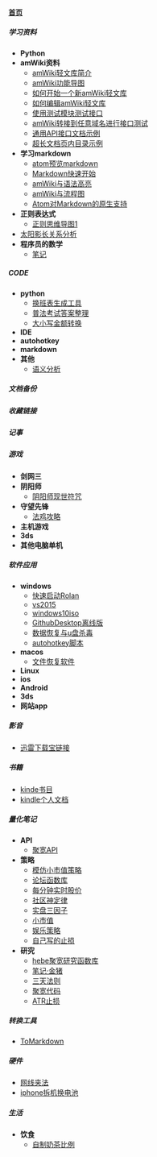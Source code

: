 
#### [首页](?file=首页 "返回首页")

##### 学习资料
- **Python**
- **amWiki资料**
    - [amWiki轻文库简介](?file=000-学习资料/001-amWiki资料/01-amWiki轻文库简介 "amWiki轻文库简介")
    - [amWiki功能导图](?file=000-学习资料/001-amWiki资料/02-amWiki功能导图 "amWiki功能导图")
    - [如何开始一个新amWiki轻文库](?file=000-学习资料/001-amWiki资料/03-如何开始一个新amWiki轻文库 "如何开始一个新amWiki轻文库")
    - [如何编辑amWiki轻文库](?file=000-学习资料/001-amWiki资料/04-如何编辑amWiki轻文库 "如何编辑amWiki轻文库")
    - [使用测试模块测试接口](?file=000-学习资料/001-amWiki资料/06-使用测试模块测试接口 "使用测试模块测试接口")
    - [amWiki转接到任意域名进行接口测试](?file=000-学习资料/001-amWiki资料/07-amWiki转接到任意域名进行接口测试 "amWiki转接到任意域名进行接口测试")
    - [通用API接口文档示例](?file=000-学习资料/001-amWiki资料/08-通用API接口文档示例 "通用API接口文档示例")
    - [超长文档页内目录示例](?file=000-学习资料/001-amWiki资料/09-超长文档页内目录示例 "超长文档页内目录示例")
- **学习markdown**
    - [atom预览markdown](?file=000-学习资料/002-学习markdown/00-atom预览markdown "atom预览markdown")
    - [Markdown快速开始](?file=000-学习资料/002-学习markdown/01-Markdown快速开始 "Markdown快速开始")
    - [amWiki与语法高亮](?file=000-学习资料/002-学习markdown/02-amWiki与语法高亮 "amWiki与语法高亮")
    - [amWiki与流程图](?file=000-学习资料/002-学习markdown/03-amWiki与流程图 "amWiki与流程图")
    - [Atom对Markdown的原生支持](?file=000-学习资料/002-学习markdown/05-Atom对Markdown的原生支持 "Atom对Markdown的原生支持")
- **正则表达式**
    - [正则思维导图1](?file=000-学习资料/003-正则表达式/00-正则思维导图1 "正则思维导图1")
- [太阳影长关系分析](?file=000-学习资料/004-太阳影长关系分析 "太阳影长关系分析")
- **程序员的数学**
    - [笔记](?file=000-学习资料/005-程序员的数学/00-笔记 "笔记")

##### CODE
- **python**
    - [换班表生成工具](?file=001-CODE/000-python/00-换班表生成工具 "换班表生成工具")
    - [普法考试答案整理](?file=001-CODE/000-python/01-普法考试答案整理 "普法考试答案整理")
    - [大小写金额转换](?file=001-CODE/000-python/02-大小写金额转换 "大小写金额转换")
- **IDE**
- **autohotkey**
- **markdown**
- **其他**
    - [语义分析](?file=001-CODE/004-其他/01-语义分析 "语义分析")

##### 文档备份

##### 收藏链接

##### 记事

##### 游戏
- **剑网三**
- **阴阳师**
    - [阴阳师现世符咒](?file=005-游戏/01-阴阳师/01-阴阳师现世符咒 "阴阳师现世符咒")
- **守望先锋**
    - [法鸡攻略](?file=005-游戏/02-守望先锋/00-法鸡攻略 "法鸡攻略")
- **主机游戏**
- **3ds**
- **其他电脑单机**

##### 软件应用
- **windows**
    - [快速启动Rolan](?file=006-软件应用/01-windows/00-快速启动Rolan "快速启动Rolan")
    - [vs2015](?file=006-软件应用/01-windows/01-vs2015 "vs2015")
    - [windows10iso](?file=006-软件应用/01-windows/02-windows10iso "windows10iso")
    - [GithubDesktop离线版](?file=006-软件应用/01-windows/03-GithubDesktop离线版 "GithubDesktop离线版")
    - [数据恢复与u盘杀毒](?file=006-软件应用/01-windows/04-数据恢复与u盘杀毒 "数据恢复与u盘杀毒")
    - [autohotkey脚本](?file=006-软件应用/01-windows/05-autohotkey脚本 "autohotkey脚本")
- **macos**
    - [文件恢复软件](?file=006-软件应用/02-macos/00-文件恢复软件 "文件恢复软件")
- **Linux**
- **ios**
- **Android**
- **3ds**
- **网站app**

##### 影音
- [迅雷下载宝链接](?file=007-影音/00-迅雷下载宝链接 "迅雷下载宝链接")

##### 书籍
- [kinde书目](?file=008-书籍/00-kinde书目 "kinde书目")
- [kindle个人文档](?file=008-书籍/01-kindle个人文档 "kindle个人文档")

##### 量化笔记
- **API**
    - [聚宽API](?file=009-量化笔记/00-API/00-聚宽API "聚宽API")
- **策略**
    - [模仿小市值策略](?file=009-量化笔记/02-策略/00-模仿小市值策略 "模仿小市值策略")
    - [论坛函数库](?file=009-量化笔记/02-策略/01-论坛函数库 "论坛函数库")
    - [每分钟实时股价](?file=009-量化笔记/02-策略/02-每分钟实时股价 "每分钟实时股价")
    - [社区神定律](?file=009-量化笔记/02-策略/03-社区神定律 "社区神定律")
    - [实盘三因子](?file=009-量化笔记/02-策略/04-实盘三因子 "实盘三因子")
    - [小市值](?file=009-量化笔记/02-策略/06-小市值 "小市值")
    - [娱乐策略](?file=009-量化笔记/02-策略/07-娱乐策略 "娱乐策略")
    - [自己写的止损](?file=009-量化笔记/02-策略/08-自己写的止损 "自己写的止损")
- **研究**
    - [hebe聚宽研究函数库](?file=009-量化笔记/03-研究/00-hebe聚宽研究函数库 "hebe聚宽研究函数库")
    - [笔记·金猪](?file=009-量化笔记/03-研究/01-笔记·金猪 "笔记·金猪")
    - [三天法则](?file=009-量化笔记/03-研究/02-三天法则 "三天法则")
    - [聚宽代码](?file=009-量化笔记/03-研究/03-聚宽代码 "聚宽代码")
    - [ATR止损](?file=009-量化笔记/03-研究/04-ATR止损 "ATR止损")

##### 转换工具
- [ToMarkdown](?file=010-转换工具/00-ToMarkdown "ToMarkdown")

##### 硬件
- [网线夹法](?file=011-硬件/00-网线夹法 "网线夹法")
- [iphone拆机换电池](?file=011-硬件/01-iphone拆机换电池 "iphone拆机换电池")

##### 生活
- **饮食**
    - [自制奶茶比例](?file=012-生活/01-饮食/00-自制奶茶比例 "自制奶茶比例")
